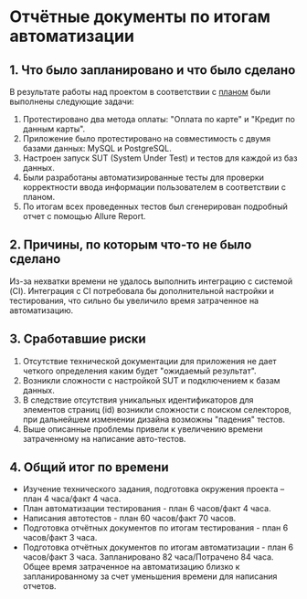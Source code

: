 # Отчётные документы по итогам автоматизации

## 1. Что было запланировано и что было сделано
   В результате работы над проектом в соответствии с [планом](https://github.com/NataliaKrasnykh/QA-Diploma/blob/main/documents/Plan.md#план-автоматизации-тестирования-приложения-путешествие-дня) были выполнены следующие задачи:
1. Протестировано два метода оплаты: "Оплата по карте" и "Кредит по данным карты".
2. Приложение было протестировано на совместимость с двумя базами данных: MySQL и PostgreSQL. 
3. Настроен запуск SUT (System Under Test) и тестов для каждой из баз данных.
4. Были разработаны автоматизированные тесты для проверки корректности ввода информации пользователем в соответствии с планом.
5. По итогам всех проведенных тестов был сгенерирован подробный отчет с помощью Allure Report.

## 2. Причины, по которым что-то не было сделано
   Из-за нехватки времени не удалось выполнить интеграцию с системой (CI). 
   Интеграция с CI потребовала бы дополнительной настройки и тестирования, что сильно бы увеличило время затраченное на автоматизацию.
   
## 3. Сработавшие риски
1. Отсутствие технической документации для приложения не дает четкого определения каким будет "ожидаемый результат".
2. Возникли сложности с настройкой SUT и подключением к базам данных.
3. В следствие отсутствия уникальных идентификаторов для элементов страниц (id) возникли сложности с поиском селекторов, при дальнейшем изменении дизайна возможны "падения" тестов.
4. Выше описанные проблемы привели к увеличению времени затраченному на написание авто-тестов.

## 4. Общий итог по времени
* Изучение технического задания, подготовка окружения проекта – план 4 часа/факт 4 часа.
* План автоматизации тестирования - план 6 часов/факт 4 часа.
* Написания автотестов - план 60 часов/факт 70 часов.
* Подготовка отчётных документов по итогам тестирования - план 6 часов/факт 3 часа.
* Подготовка отчётных документов по итогам автоматизации - план 6 часов/факт 3 часа.
Запланировано 82 часа/Потрачено 84 часа. 
Общее время затраченное на автоматизацию близко к запланированному за счет уменьшения времени для написания отчетов.